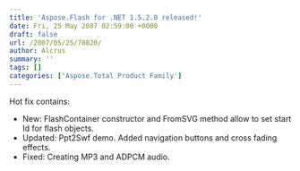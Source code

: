 ```yaml
---
title: 'Aspose.Flash for .NET 1.5.2.0 released!'
date: Fri, 25 May 2007 02:59:00 +0000
draft: false
url: /2007/05/25/78020/
author: Alcrus
summary: ''
tags: []
categories: ['Aspose.Total Product Family']
---
```


Hot fix contains:  

*   New: FlashContainer constructor and FromSVG method allow to set start Id for flash objects.
*   Updated: Ppt2Swf demo. Added navigation buttons and cross fading effects.
*   Fixed: Creating MP3 and ADPCM audio.








